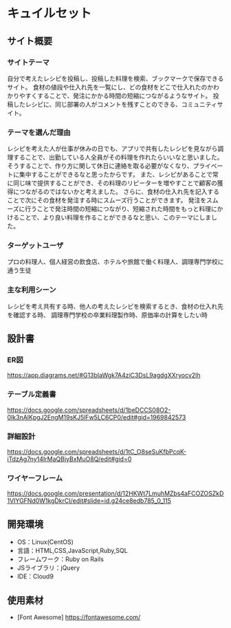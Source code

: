 # キュイルセット

## サイト概要
### サイトテーマ
自分で考えたレシピを投稿し、投稿した料理を検索、ブックマークで保存できるサイト。
食材の値段や仕入れ先を一覧にし、どの食材をどこで仕入れたのかわかりやすくすることで、発注にかかる時間の短縮につながるようなサイト。
投稿したレシピに、同じ部署の人がコメントを残すことのできる、コミュニティサイト。

### テーマを選んだ理由
レシピを考えた人が仕事が休みの日でも、アプリで共有したレシピを見ながら調理することで、出勤している人全員がその料理を作れたらいいなと思いました。
そうすることで、作り方に関して休日に連絡を取る必要がなくなり、プライベートに集中することができるなと思ったからです。
また、レシピがあることで常に同じ味で提供することができ、その料理のリピーターを増やすことで顧客の獲得につながるのではないかと考えました。
さらに、食材の仕入れ先を記入することで次にその食材を発注する時にスムーズ行うことができます。
発注をスムーズに行うことで発注時間の短縮につながり、短縮された時間をもっと料理にかけることで、より良い料理を作ることができるなと思い、このテーマにしました。

### ターゲットユーザ
プロの料理人、個人経営の飲食店、ホテルや旅館で働く料理人、調理専門学校に通う生徒

### 主な利用シーン
レシピを考え共有する時、他人の考えたレシピを検索するとき、食材の仕入れ先を確認する時、
調理専門学校の卒業料理製作時、原価率の計算をしたい時

## 設計書
### ER図
https://app.diagrams.net/#G13bIaWgk7A4ziC3DsL9agdgXXryocv2lh
### テーブル定義書
https://docs.google.com/spreadsheets/d/1beDCCS08O2-0Ik3nAlKpgJ2EngM19sKJ5lFw5LC6CP0/edit#gid=1969842573
### 詳細設計
https://docs.google.com/spreadsheets/d/1tC_O8seSuKfbPcqK-iTdzAg7ny14IrMaQBjyBxMuO8Q/edit#gid=0
### ワイヤーフレーム
https://docs.google.com/presentation/d/12HKWt7LmuhMZbs4aFCOZOSZkD1VIYGFNd0W1kgDkrCI/edit#slide=id.g24ce8edb785_0_115

## 開発環境
- OS：Linux(CentOS)
- 言語：HTML,CSS,JavaScript,Ruby,SQL
- フレームワーク：Ruby on Rails
- JSライブラリ：jQuery
- IDE：Cloud9

## 使用素材
- [Font Awesome] https://fontawesome.com/